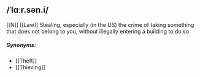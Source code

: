 ## /ˈlɑːr.sən.i/
[[N]] [[Law]]
Stealing, especially (in the US) the  crime of taking something that does not belong to you, without illegally entering a building to do so

##### Synonyms:
- [[Theft]]
- [[Thieving]] 